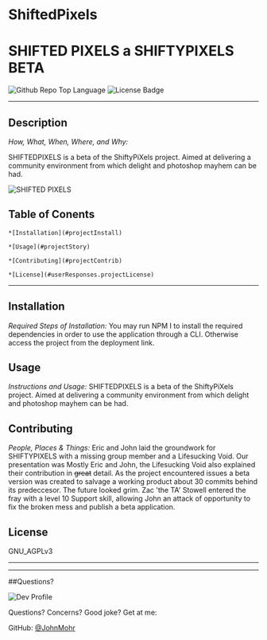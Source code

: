 # ShiftedPixels
# SHIFTED PIXELS a SHIFTYPIXELS BETA

![Github Repo Top Language](https://img.shields.io/github/languages/top/JohnMohr/ShiftedPixels?style=flat&logo=appveyor) 
![License Badge](https://img.shields.io/badge/License-GNU_AGPLv3-brightgreen.svg)

***

## **Description**

*How, What, When, Where, and Why:*

SHIFTEDPIXELS is a beta of the ShiftyPiXels project. Aimed at delivering a community environment from which delight and photoshop mayhem can be had.

![SHIFTED PIXELS](https://github.com/JohnMohr/ShiftedPixels/blob/main/shiftedpixels.gif?raw=true)

## Table of Conents
    *[Installation](#projectInstall)
    
    *[Usage](#projectStory)
    
    *[Contributing](#projectContrib)
    
    *[License](#userResponses.projectLicense)
    
***
## **Installation**

*Required Steps of Installation:*
You may run NPM I to install the required dependencies in order to use the application through a CLI. Otherwise access the project from the deployment link.



## **Usage**
    
*Instructions and Usage:*
SHIFTEDPIXELS is a beta of the ShiftyPiXels project. Aimed at delivering a community environment from which delight and photoshop mayhem can be had.



## **Contributing**
    
*People, Places & Things:*
Eric and John laid the groundwork for SHIFTYPIXELS with a missing group member and a Lifesucking Void. Our presentation was Mostly Eric and John, the Lifesucking Void also explained their contribution in ~~great~~ detail. As the project encountered issues a beta version was created to salvage a working product about 30 commits behind its predeccesor. 
The future looked grim.
Zac 'the TA' Stowell entered the fray with a level 10 Support skill, allowing John an attack of opportunity to fix the broken mess and publish a beta application.



## **License**

GNU_AGPLv3



***
***


##Questions?

![Dev Profile](https://avatars.githubusercontent.com/u/74803311?v=4)

Questions? Concerns? Good joke? Get at me:

GitHub: [@JohnMohr](https://api.github.com/users/JohnMohr)

